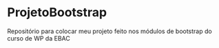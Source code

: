 # ProjetoBootstrap
Repositório para colocar meu projeto feito nos módulos de bootstrap do curso de WP da EBAC
